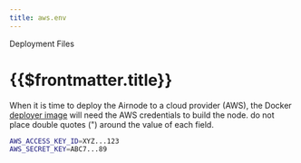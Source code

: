```yaml
---
title: aws.env
---
```

<TitleSpan>Deployment Files</TitleSpan>
# {{$frontmatter.title}}

When it is time to deploy the Airnode to a cloud provider (AWS), the Docker [deployer image](../../docker/deployer-image.md) will need the AWS credentials to build the node. do not place double quotes (") around the value of each field.

```bash
AWS_ACCESS_KEY_ID=XYZ...123
AWS_SECRET_KEY=ABC7...89
```